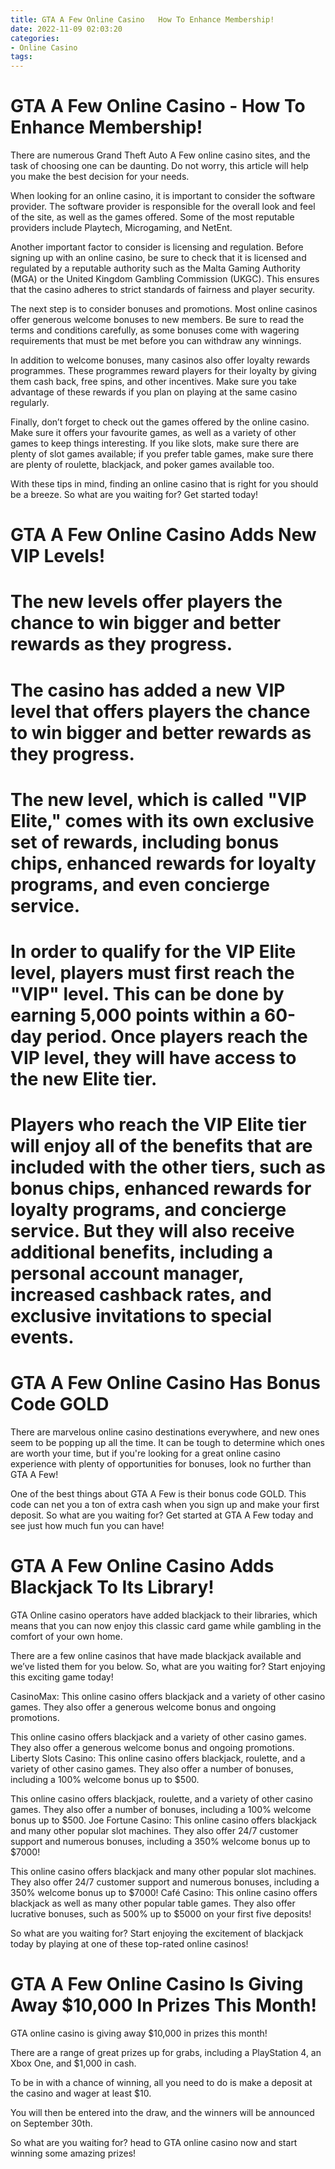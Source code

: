 ```yaml
---
title: GTA A Few Online Casino   How To Enhance Membership!
date: 2022-11-09 02:03:20
categories:
- Online Casino
tags:
---
```



#  GTA A Few Online Casino - How To Enhance Membership!

There are numerous Grand Theft Auto A Few online casino sites, and the task of choosing one can be daunting. Do not worry, this article will help you make the best decision for your needs.

When looking for an online casino, it is important to consider the software provider. The software provider is responsible for the overall look and feel of the site, as well as the games offered. Some of the most reputable providers include Playtech, Microgaming, and NetEnt.

Another important factor to consider is licensing and regulation. Before signing up with an online casino, be sure to check that it is licensed and regulated by a reputable authority such as the Malta Gaming Authority (MGA) or the United Kingdom Gambling Commission (UKGC). This ensures that the casino adheres to strict standards of fairness and player security.

The next step is to consider bonuses and promotions. Most online casinos offer generous welcome bonuses to new members. Be sure to read the terms and conditions carefully, as some bonuses come with wagering requirements that must be met before you can withdraw any winnings.

In addition to welcome bonuses, many casinos also offer loyalty rewards programmes. These programmes reward players for their loyalty by giving them cash back, free spins, and other incentives. Make sure you take advantage of these rewards if you plan on playing at the same casino regularly.

Finally, don’t forget to check out the games offered by the online casino. Make sure it offers your favourite games, as well as a variety of other games to keep things interesting. If you like slots, make sure there are plenty of slot games available; if you prefer table games, make sure there are plenty of roulette, blackjack, and poker games available too.

With these tips in mind, finding an online casino that is right for you should be a breeze. So what are you waiting for? Get started today!

#  GTA A Few Online Casino Adds New VIP Levels!

# The new levels offer players the chance to win bigger and better rewards as they progress.

# The casino has added a new VIP level that offers players the chance to win bigger and better rewards as they progress.

# The new level, which is called "VIP Elite," comes with its own exclusive set of rewards, including bonus chips, enhanced rewards for loyalty programs, and even concierge service.

# In order to qualify for the VIP Elite level, players must first reach the "VIP" level. This can be done by earning 5,000 points within a 60-day period. Once players reach the VIP level, they will have access to the new Elite tier.

# Players who reach the VIP Elite tier will enjoy all of the benefits that are included with the other tiers, such as bonus chips, enhanced rewards for loyalty programs, and concierge service. But they will also receive additional benefits, including a personal account manager, increased cashback rates, and exclusive invitations to special events.

#  GTA A Few Online Casino Has Bonus Code GOLD

There are marvelous online casino destinations everywhere, and new ones seem to be popping up all the time. It can be tough to determine which ones are worth your time, but if you're looking for a great online casino experience with plenty of opportunities for bonuses, look no further than GTA A Few!

One of the best things about GTA A Few is their bonus code GOLD. This code can net you a ton of extra cash when you sign up and make your first deposit. So what are you waiting for? Get started at GTA A Few today and see just how much fun you can have!

#  GTA A Few Online Casino Adds Blackjack To Its Library!

GTA Online casino operators have added blackjack to their libraries, which means that you can now enjoy this classic card game while gambling in the comfort of your own home.

There are a few online casinos that have made blackjack available and we’ve listed them for you below. So, what are you waiting for? Start enjoying this exciting game today!

CasinoMax: This online casino offers blackjack and a variety of other casino games. They also offer a generous welcome bonus and ongoing promotions.

This online casino offers blackjack and a variety of other casino games. They also offer a generous welcome bonus and ongoing promotions. Liberty Slots Casino: This online casino offers blackjack, roulette, and a variety of other casino games. They also offer a number of bonuses, including a 100% welcome bonus up to $500.

This online casino offers blackjack, roulette, and a variety of other casino games. They also offer a number of bonuses, including a 100% welcome bonus up to $500. Joe Fortune Casino: This online casino offers blackjack and many other popular slot machines. They also offer 24/7 customer support and numerous bonuses, including a 350% welcome bonus up to $7000!

This online casino offers blackjack and many other popular slot machines. They also offer 24/7 customer support and numerous bonuses, including a 350% welcome bonus up to $7000! Café Casino: This online casino offers blackjack as well as many other popular table games. They also offer lucrative bonuses, such as 500% up to $5000 on your first five deposits!

So what are you waiting for? Start enjoying the excitement of blackjack today by playing at one of these top-rated online casinos!

#  GTA A Few Online Casino Is Giving Away $10,000 In Prizes This Month!

GTA online casino is giving away $10,000 in prizes this month!

There are a range of great prizes up for grabs, including a PlayStation 4, an Xbox One, and $1,000 in cash.

To be in with a chance of winning, all you need to do is make a deposit at the casino and wager at least $10.

You will then be entered into the draw, and the winners will be announced on September 30th.

So what are you waiting for? head to GTA online casino now and start winning some amazing prizes!